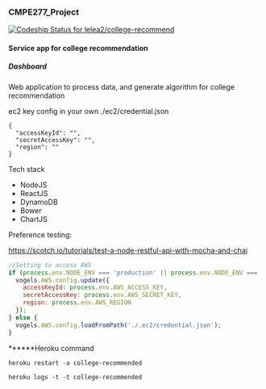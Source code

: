 ### CMPE277_Project

[ ![Codeship Status for lelea2/college-recommend](https://app.codeship.com/projects/bf03fd80-731c-0134-211c-52e76941e580/status?branch=master)](https://app.codeship.com/projects/178802)

#### Service app for college recommendation

##### Dashboard

Web application to process data, and generate algorithm for college recommendation


ec2 key config in your own ./ec2/credential.json

```
{
  "accessKeyId": "",
  "secretAccessKey": "",
  "region": ""
}
```

Tech stack

* NodeJS
* ReactJS
* DynamoDB
* Bower
* ChartJS


Preference testing:

https://scotch.io/tutorials/test-a-node-restful-api-with-mocha-and-chai

```javascript
//Setting to access AWS
if (process.env.NODE_ENV === 'production' || process.env.NODE_ENV === 'test') {
  vogels.AWS.config.update({
    accessKeyId: process.env.AWS_ACCESS_KEY,
    secretAccessKey: process.env.AWS_SECRET_KEY,
    region: process.env.AWS_REGION
  });
} else {
  vogels.AWS.config.loadFromPath('./.ec2/credential.json');
}
```

******Heroku command

```
heroku restart -a college-recommended

heroku logs -t -t college-recommended

```
